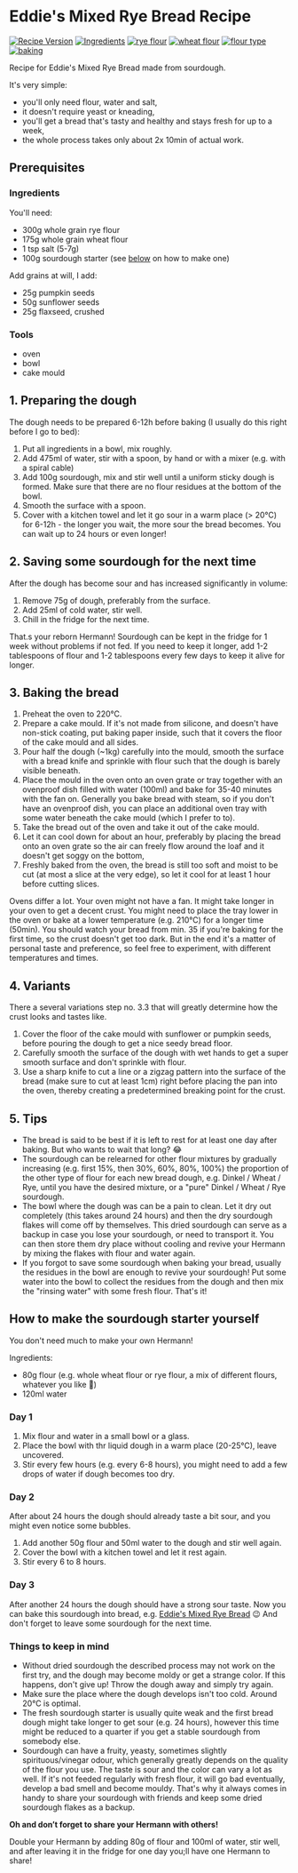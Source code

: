 # Eddie's Mixed Rye Bread Recipe

[![Recipe Version](https://img.shields.io/static/v1?label=recipe%20version&message=1.5&color=informational)](https://github.com/BreadNerds/eddies-sourdough-bread)
[![Ingredients](https://img.shields.io/static/v1?label=ingredients&message=flour,%20water%20%26%20salt&color=informational)](https://github.com/BreadNerds/eddies-sourdough-bread)
[![rye flour](https://img.shields.io/static/v1?label=rye%20flour&message=63%25&color=informational)](https://github.com/BreadNerds/eddies-sourdough-bread)
[![wheat flour](https://img.shields.io/static/v1?label=wheat%20flour&message=37%25&color=informational)](https://github.com/BreadNerds/eddies-sourdough-bread)
[![flour type](https://img.shields.io/static/v1?label=flour%20type&message=whole%20grain&color=green)](https://github.com/BreadNerds/eddies-sourdough-bread)
[![baking](https://img.shields.io/static/v1?label=baking&message=in%20progress&color=yellow)](https://github.com/BreadNerds/eddies-sourdough-bread)

Recipe for Eddie's Mixed Rye Bread made from sourdough.

It's very simple:

- you'll only need flour, water and salt,
- it doesn't require yeast or kneading,
- you'll get a bread that's tasty and healthy and stays fresh for up to a week,
- the whole process takes only about 2x 10min of actual work.

## Prerequisites

### Ingredients

You'll need:

- 300g whole grain rye flour
- 175g whole grain wheat flour
- 1 tsp salt (5-7g)
- 100g sourdough starter (see [below](#how-to-make-the-sourdough-starter-yourself) on how to make one)

Add grains at will, I add:

- 25g pumpkin seeds
- 50g sunflower seeds
- 25g flaxseed, crushed

### Tools

- oven
- bowl
- cake mould

## 1. Preparing the dough

The dough needs to be prepared 6-12h before baking (I usually do this right before I go to bed):

1. Put all ingredients in a bowl, mix roughly.
2. Add 475ml of water, stir with a spoon, by hand or with a mixer (e.g. with a spiral cable)
3. Add 100g sourdough, mix and stir well until a uniform sticky dough is formed. Make sure that there are no flour residues at the bottom of the bowl.
4. Smooth the surface with a spoon.
5. Cover with a kitchen towel and let it go sour in a warm place (> 20°C) for 6-12h - the longer you wait, the more sour the bread becomes. You can wait up to 24 hours or even longer!

## 2. Saving some sourdough for the next time

After the dough has become sour and has increased significantly in volume:

1. Remove 75g of dough, preferably from the surface.
2. Add 25ml of cold water, stir well.
3. Chill in the fridge for the next time.

That.s your reborn Hermann! Sourdough can be kept in the fridge for 1 week without problems if not fed. If you need to keep it longer, add 1-2 tablespoons of flour and 1-2 tablespoons every few days to keep it alive for longer.

## 3. Baking the bread

1. Preheat the oven to 220°C.
2. Prepare a cake mould. If it's not made from silicone, and doesn't have non-stick coating, put baking paper inside, such that it covers the floor of the cake mould and all sides.
3. Pour half the dough (~1kg) carefully into the mould, smooth the surface with a bread knife and sprinkle with flour such that the dough is barely visible beneath.
4. Place the mould in the oven onto an oven grate or tray together with an ovenproof dish filled with water (100ml) and bake for 35-40 minutes with the fan on. Generally you bake bread with steam, so if you don't have an ovenproof dish, you can place an additional oven tray with some water beneath the cake mould (which I prefer to to).
5. Take the bread out of the oven and take it out of the cake mould.
6. Let it can cool down for about an hour, preferably by placing the bread onto an oven grate so the air can freely flow around the loaf and it doesn't get soggy on the bottom,
7. Freshly baked from the oven, the bread is still too soft and moist to be cut (at most a slice at the very edge), so let it cool for at least 1 hour before cutting slices.

Ovens differ a lot. Your oven might not have a fan. It might take longer in your oven to get a decent crust. You might need to place the tray lower in the oven or bake at a lower temperature (e.g. 210°C) for a longer time (50min). You should watch your bread from min. 35 if you're baking for the first time, so the crust doesn't get too dark. But in the end it's a matter of personal taste and preference, so feel free to experiment, with different temperatures and times.

## 4. Variants

There a several variations step no. 3.3 that will greatly determine how the crust looks and tastes like.

1. Cover the floor of the cake mould with sunflower or pumpkin seeds, before pouring the dough to get a nice seedy bread floor.
2. Carefully smooth the surface of the dough with wet hands to get a super smooth surface and don't sprinkle with flour.
3. Use a sharp knife to cut a line or a zigzag pattern into the surface of the bread (make sure to cut at least 1cm) right before placing the pan into the oven, thereby creating a predetermined breaking point for the crust.

## 5. Tips

- The bread is said to be best if it is left to rest for at least one day after baking. But who wants to wait that long? 😂
- The sourdough can be relearned for other flour mixtures by gradually increasing (e.g. first 15%, then 30%, 60%, 80%, 100%) the proportion of the other type of flour for each new bread dough, e.g.  Dinkel / Wheat / Rye, until you have the desired mixture, or a "pure" Dinkel / Wheat / Rye sourdough.
- The bowl where the dough was can be a pain to clean. Let it dry out completely (this takes around 24 hours) and then the dry sourdough flakes will come off by themselves. This dried sourdough can serve as a backup in case you lose your sourdough, or need to transport it. You can then store them dry place without cooling and revive your Hermann by mixing the flakes with flour and water again.
- If you forgot to save some sourdough when baking your bread, usually the residues in the bowl are enough to revive your sourdough! Put some water into the bowl to collect the residues from the dough and then mix the "rinsing water" with some fresh flour. That's it!

## How to make the sourdough starter yourself

You don't need much to make your own Hermann!

Ingredients:

- 80g flour (e.g. whole wheat flour or rye flour, a mix of different flours, whatever you like 🙂)
- 120ml water

### Day 1

1. Mix flour and water in a small bowl or a glass.
2. Place the bowl with thr liquid dough in a warm place (20-25°C), leave uncovered.
3. Stir every few hours (e.g. every 6-8 hours), you might need to add a few drops of water if dough becomes too dry.

### Day 2

After about 24 hours the dough should already taste a bit sour, and you might even notice some bubbles.

1. Add another 50g flour and 50ml water to the dough and stir well again.
2. Cover the bowl with a kitchen towel and let it rest again.
3. Stir every 6 to 8 hours.

### Day 3

After another 24 hours the dough should have a strong sour taste. Now you can bake this sourdough into bread, e.g. [Eddie's Mixed Rye Bread](#eddies-mixed-rye-bread-recipe) 😉 And don't forget to leave some sourdough for the next time.

### Things to keep in mind

- Without dried sourdough the described process may not work on the first try, and the dough may become moldy or get a strange color. If this happens, don't give up! Throw the dough away and simply try again.
- Make sure the place where the dough develops isn't too cold. Around 20°C is optimal.
- The fresh sourdough starter is usually quite weak and the first bread dough might take longer to get sour (e.g. 24 hours), however this time might be reduced to a quarter if you get a stable sourdough from somebody else.
- Sourdough can have a fruity, yeasty, sometimes slightly spirituous/vinegar odour, which generally greatly depends on the quality of the flour you use. The taste is sour and the color can vary a lot as well. If it's not feeded regularly with fresh flour, it will go bad eventually, develop a bad smell and become mouldy. That's why it always comes in handy to share your sourdough with friends and keep some dried sourdough flakes as a backup.

**Oh and don’t forget to share your Hermann with others!**

Double your Hermann by adding 80g of flour and 100ml of water, stir well, and after leaving it in the fridge for one day you;ll have one Hermann to share!
